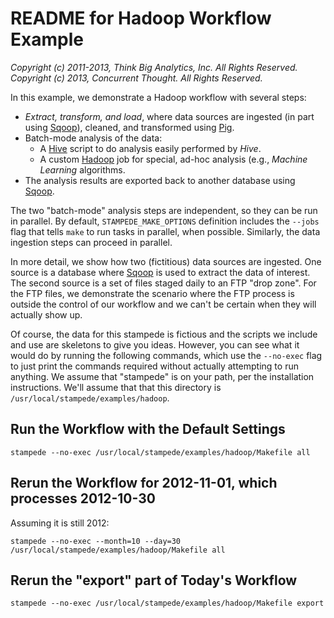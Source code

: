 # README for Hadoop Workflow Example

*Copyright (c) 2011-2013, Think Big Analytics, Inc. All Rights Reserved.*<br/>
*Copyright (c) 2013, Concurrent Thought. All Rights Reserved.*

In this example, we demonstrate a Hadoop workflow with several steps:

* *Extract, transform, and load*, where data sources are ingested (in part using [Sqoop](https://sqoop.apache.org)), cleaned, and transformed using [Pig](https://pig.apache.org).
* Batch-mode analysis of the data:
    * A [Hive](https://hive.apache.org) script to do analysis easily performed by *Hive*.
    * A custom [Hadoop](https://hadoop.apache.org) job for special, ad-hoc analysis (e.g., *Machine Learning* algorithms.
* The analysis results are exported back to another database using [Sqoop](https://sqoop.apache.org).

The two "batch-mode" analysis steps are independent, so they can be run in parallel. By default, `STAMPEDE_MAKE_OPTIONS` definition includes the `--jobs` flag that tells `make` to run tasks in parallel, when possible. Similarly, the data ingestion steps can proceed in parallel.

In more detail, we show how two (fictitious) data sources are ingested. One source is a database where [Sqoop](https://sqoop.apache.org) is used to extract the data of interest. The second source is a set of files staged daily to an FTP "drop zone". For the FTP files, we demonstrate the scenario where the FTP process is outside the control of our workflow and we can't be certain when they will actually show up. 

Of course, the data for this stampede is fictious and the scripts we include and use are skeletons to give you ideas. However, you can see what it would do by running the following commands, which use the `--no-exec` flag to just print the commands required without actually attempting to run anything. We assume that "stampede" 
is on your path, per the installation instructions. We'll assume that that this directory is `/usr/local/stampede/examples/hadoop`.

## Run the Workflow with the Default Settings

    stampede --no-exec /usr/local/stampede/examples/hadoop/Makefile all

## Rerun the Workflow for 2012-11-01, which processes 2012-10-30

Assuming it is still 2012:

    stampede --no-exec --month=10 --day=30 /usr/local/stampede/examples/hadoop/Makefile all

## Rerun the "export" part of Today's Workflow 

    stampede --no-exec /usr/local/stampede/examples/hadoop/Makefile export


